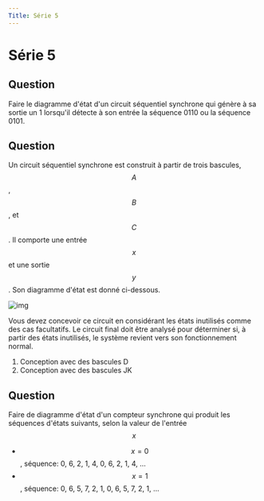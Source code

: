 ```yaml
---
Title: Série 5
---
```


# Série 5


## Question

Faire le diagramme d'état d'un circuit séquentiel synchrone qui génère à sa sortie un 1 lorsqu'il détecte à son entrée la séquence 0110 ou la séquence 0101.


## Question

Un circuit séquentiel synchrone est construit à partir de trois bascules, $$A$$, $$B$$, et $$C$$. Il comporte une entrée $$x$$ et une sortie $$y$$. Son diagramme d'état est donné ci-dessous.

![img]({{site.baseurl}}/img/ex_bloc5.svg)

Vous devez concevoir ce circuit en considérant les états inutilisés comme des cas facultatifs. Le circuit final doit être analysé pour déterminer si, à partir des états inutilisés, le système revient vers son fonctionnement normal.

1.  Conception avec des bascules D
2.  Conception avec des bascules JK


## Question

Faire de diagramme d'état d'un compteur synchrone qui produit les séquences d'états suivants, selon la valeur de l'entrée $$x$$

-   $$x=0$$, séquence: 0, 6, 2, 1, 4, 0, 6, 2, 1, 4, &hellip;
-   $$x=1$$, séquence: 0, 6, 5, 7, 2, 1, 0, 6, 5, 7, 2, 1, &hellip;

